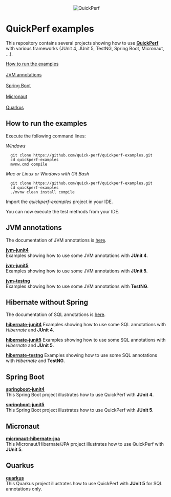 <div align="center">
<img src="https://pbs.twimg.com/profile_banners/926219963333038086/1518645789" alt="QuickPerf"/>
</div>

# QuickPerf examples

This repository contains several projects showing how to use **[QuickPerf](https://github.com/quick-perf/quickperf)** with various frameworks (JUnit 4, JUnit 5, TestNG, Spring Boot, Micronaut, ...).

[How to run the examples](#How-to-run-the-examples) <br><br>
[JVM annotations](#JVM-annotations) <br><br>
[Spring Boot](#Spring-Boot) <br><br>
[Micronaut](#Micronaut) <br><br>
[Quarkus](#Quarkus)

## How to run the examples
Execute the following command lines:

*Windows*
```
  git clone https://github.com/quick-perf/quickperf-examples.git
  cd quickperf-examples
  mvnw.cmd compile
```

*Mac or Linux or Windows with Git Bash*
```
  git clone https://github.com/quick-perf/quickperf-examples.git
  cd quickperf-examples
  ./mvnw clean install compile
```

Import the _quickperf-examples_ project in your IDE.

You can now execute the test methods from your IDE.

## JVM annotations

The documentation of JVM annotations is [here](https://github.com/quick-perf/doc/wiki/JVM-annotations).

**[jvm-junit4](jvm-junit4)**<br>
Examples showing how to use some JVM annotations with **JUnit 4**.

**[jvm-junit5](jvm-junit5)**<br>
Examples showing how to use some JVM annotations with **JUnit 5**.

**[jvm-testng](jvm-testng)**<br>
Examples showing how to use some JVM annotations with **TestNG**.

## Hibernate without Spring

The documentation of SQL annotations is [here](https://github.com/quick-perf/doc/wiki/SQL-annotations).

**[hibernate-junit4](hibernate-junit4)**
Examples showing how to use some SQL annotations with *Hibernate* and **JUnit 4**.

**[hibernate-junit5](hibernate-junit5)**
Examples showing how to use some SQL annotations with *Hibernate* and **JUnit 5**.

**[hibernate-testng](hibernate-testng)**
Examples showing how to use some SQL annotations with *Hibernate* and **TestNG**.

## Spring Boot
**[springboot-junit4](springboot-junit4)**<br>
This Spring Boot project illustrates how to use QuickPerf with **JUnit 4**. 

**[springboot-junit5](springboot-junit5)**<br>
This Spring Boot project illustrates how to use QuickPerf with **JUnit 5**. 

## Micronaut
**[micronaut-hibernate-jpa](micronaut-hibernate-jpa)**<br>
This Micronaut/Hibernate/JPA project illustrates how to use QuickPerf with **JUnit 5**. 

## Quarkus
**[quarkus](quarkus)**<br>
This Quarkus project illustrates how to use QuickPerf with **JUnit 5** for SQL annotations only. 
